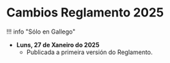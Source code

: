 # Cambios Reglamento 2025

!!! info "Sólo en Gallego"

* **Luns, 27 de Xaneiro do 2025**
    * Publicada a primeira versión do Reglamento.
